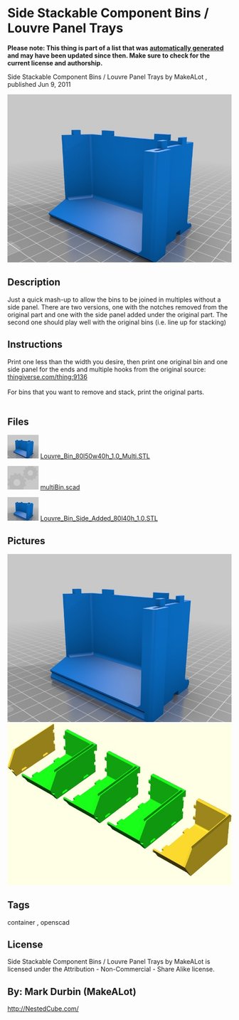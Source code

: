 Side Stackable Component Bins / Louvre Panel Trays
===============
**Please note: This thing is part of a list that was [automatically generated](https://github.com/carlosgs/export-things) and may have been updated since then. Make sure to check for the current license and authorship.**  

Side Stackable Component Bins / Louvre Panel Trays  by MakeALot , published Jun 9, 2011

![Image](img/Louvre_Bin_80l50w40h_1.0_Multi_display_large.jpg)

Description
--------
Just a quick mash-up to allow the bins to be joined in multiples without a side panel. There are two versions, one with the notches removed from the original part and one with the side panel added under the original part.  The second one should play well with the original bins (i.e. line up for stacking)

Instructions
--------
Print one less than the width you desire, then print one original bin and one side panel for the ends and multiple hooks from the original source: <a href="http://www.thingiverse.com/thing:9136" target="_blank" rel="nofollow">thingiverse.com/thing:9136</a><br />
<br />
For bins that you want to remove and stack, print the original parts.<br />
<br />

Files
--------
[![Image](img/Louvre_Bin_80l50w40h_1.0_Multi_preview_tinycard.jpg)](Louvre_Bin_80l50w40h_1.0_Multi.STL)
 [ Louvre_Bin_80l50w40h_1.0_Multi.STL](Louvre_Bin_80l50w40h_1.0_Multi.STL)  

[![Image](img/Gears_preview_tinycard.jpg)](multiBin.scad)
 [ multiBin.scad](multiBin.scad)  

[![Image](img/Louvre_Bin_Side_Added_80l40h_1.0_preview_tinycard.jpg)](Louvre_Bin_Side_Added_80l40h_1.0.STL)
 [ Louvre_Bin_Side_Added_80l40h_1.0.STL](Louvre_Bin_Side_Added_80l40h_1.0.STL)  



Pictures
--------
![Image](img/Louvre_Bin_Side_Added_80l40h_1.0_display_large.jpg)
![Image](img/Image1_display_large_display_large.jpg)


Tags
--------
container , openscad  

  

License
--------
Side Stackable Component Bins / Louvre Panel Trays by MakeALot is licensed under the Attribution - Non-Commercial - Share Alike license.  



By: Mark Durbin (MakeALot)
--------
<http://NestedCube.com/>